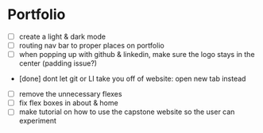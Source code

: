 # Portfolio
- [ ] create a light & dark mode
- [ ] routing nav bar to proper places on portfolio 
- [ ] when popping up with github & linkedin, make sure the logo stays in the center (padding issue?)
- [done] dont let git or LI take you off of website: open new tab instead
- [ ] remove the unnecessary flexes
- [ ] fix flex boxes in about & home
- [ ] make tutorial on how to use the capstone website so the user can experiment